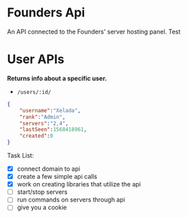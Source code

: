 # Founders Api
An API connected to the Founders' server hosting panel.
Test

# User APIs
**Returns info about a specific user.**
* `/users/:id/`
```json
{
    "username":"Xelada",
    "rank":"Admin",
    "servers":"2,4",
    "lastSeen":1568418961,
    "created":0
}
```






Task List:
- [x] connect domain to api
- [x] create a few simple api calls
- [x] work on creating libraries that utilize the api
- [ ] start/stop servers
- [ ] run commands on servers through api
- [ ] give you a cookie